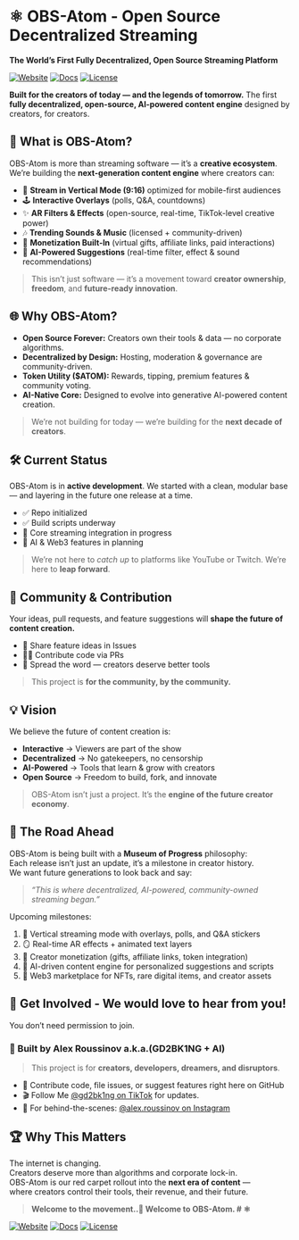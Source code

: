 # &#9883; OBS-Atom - Open Source Decentralized Streaming
**The World’s First Fully Decentralized, Open Source Streaming Platform**

[![Website](https://img.shields.io/badge/🌍_Website-Coming_Soon-blueviolet)](#) 
[![Docs](https://img.shields.io/badge/📖_Documentation-in_progress-orange)](#)
[![License](https://img.shields.io/badge/⚖️_License-MIT-blue)](LICENSE)

**Built for the creators of today — and the legends of tomorrow.**
The first **fully decentralized, open-source, AI-powered content engine** designed by creators, for creators.

## 🚀 What is OBS-Atom?

OBS-Atom is more than streaming software — it’s a **creative ecosystem**.  
We’re building the **next-generation content engine** where creators can:

- 🎥 **Stream in Vertical Mode (9:16)** optimized for mobile-first audiences  
- 🕹 **Interactive Overlays** (polls, Q&A, countdowns)  
- ✨ **AR Filters & Effects** (open-source, real-time, TikTok-level creative power)  
- 🎶 **Trending Sounds & Music** (licensed + community-driven)  
- 💎 **Monetization Built-In** (virtual gifts, affiliate links, paid interactions)  
- 🤖 **AI-Powered Suggestions** (real-time filter, effect & sound recommendations)  

> This isn’t just software — it’s a movement toward **creator ownership**, **freedom**, and **future-ready innovation**.

## 🌐 Why OBS-Atom?

- **Open Source Forever:** Creators own their tools & data — no corporate algorithms.  
- **Decentralized by Design:** Hosting, moderation & governance are community-driven.  
- **Token Utility ($ATOM):** Rewards, tipping, premium features & community voting.  
- **AI-Native Core:** Designed to evolve into generative AI-powered content creation.  

> We’re not building for today — we’re building for the **next decade of creators**.

## 🛠 Current Status

OBS-Atom is in **active development**.
We started with a clean, modular base — and layering in the future one release at a time.  

- ✅ Repo initialized  
- ✅ Build scripts underway  
- 🔄 Core streaming integration in progress  
- 🔮 AI & Web3 features in planning

> We’re not here to *catch up* to platforms like YouTube or Twitch. We’re here to **leap forward**.  

## 👥 Community & Contribution

Your ideas, pull requests, and feature suggestions will **shape the future of content creation.**
- 💬 Share feature ideas in Issues  
- 🧑‍💻 Contribute code via PRs  
- 🚀 Spread the word — creators deserve better tools 

> This project is **for the community, by the community.**  

## 💡 Vision

We believe the future of content creation is:  

- **Interactive** → Viewers are part of the show  
- **Decentralized** → No gatekeepers, no censorship  
- **AI-Powered** → Tools that learn & grow with creators  
- **Open Source** → Freedom to build, fork, and innovate  

> OBS-Atom isn’t just a project. It’s the **engine of the future creator economy**.

## 🔮 The Road Ahead

OBS-Atom is being built with a **Museum of Progress** philosophy:  
Each release isn’t just an update, it’s a milestone in creator history.  
We want future generations to look back and say:  

> *“This is where decentralized, AI-powered, community-owned streaming began.”*  

Upcoming milestones:  
1. 📱 Vertical streaming mode with overlays, polls, and Q&A stickers  
2. 🪞 Real-time AR effects + animated text layers  
3. 💎 Creator monetization (gifts, affiliate links, token integration)  
4. 🧠 AI-driven content engine for personalized suggestions and scripts  
5. 🌌 Web3 marketplace for NFTs, rare digital items, and creator assets

## 🤝 Get Involved -  We would love to hear from you!
You don’t need permission to join.  

### 👑 Built by Alex Roussinov a.k.a.(GD2BK1NG + AI)
> This project is for **creators, developers, dreamers, and disruptors**.  

* 🐙 Contribute code, file issues, or suggest features right here on GitHub  
* 🎬 Follow Me [@gd2bk1ng on TikTok](https://tiktok.com/@gd2bk1ng) for updates.
* 📸 For behind-the-scenes: [@alex.roussinov on Instagram](https://instagram.com/alex.roussinov)  

## 🏆 Why This Matters

The internet is changing.  
Creators deserve more than algorithms and corporate lock-in.  
OBS-Atom is our red carpet rollout into the **next era of content** —  
where creators control their tools, their revenue, and their future.  

> **Welcome to the movement..👑 Welcome to OBS-Atom. # &#9883;**

[![Website](https://img.shields.io/badge/🌍_Website-Coming_Soon-blueviolet)](#) 
[![Docs](https://img.shields.io/badge/📖_Documentation-in_progress-orange)](#)
[![License](https://img.shields.io/badge/⚖️_License-MIT-blue)](LICENSE)
